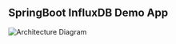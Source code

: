 ## SpringBoot InfluxDB Demo App

![Architecture Diagram](https://github.com/suyashcjoshi/springboot-influxdb-app/blob/main/src/main/resources/static/PickACard.png)
